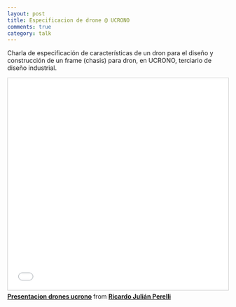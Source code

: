 ```yaml
---
layout: post
title: Especificacion de drone @ UCRONO
comments: true
category: talk
---
```


Charla de especificación de características de un dron para el diseño y construcción de un frame (chasis) para dron, en UCRONO, terciario de diseño industrial.

<iframe src="//www.slideshare.net/slideshow/embed_code/key/8StXJbshj2D09S" width="595" height="485" frameborder="0" marginwidth="0" marginheight="0" scrolling="no" style="border:1px solid #CCC; border-width:1px; margin-bottom:5px; max-width: 100%;" allowfullscreen> </iframe> <div style="margin-bottom:5px"> <strong> <a href="//www.slideshare.net/RicardoJulinPerelli/presentacion-drones-ucrono" title="Presentacion drones ucrono" target="_blank">Presentacion drones ucrono</a> </strong> from <strong><a target="_blank" href="//www.slideshare.net/RicardoJulinPerelli">Ricardo Julián Perelli</a></strong> </div>